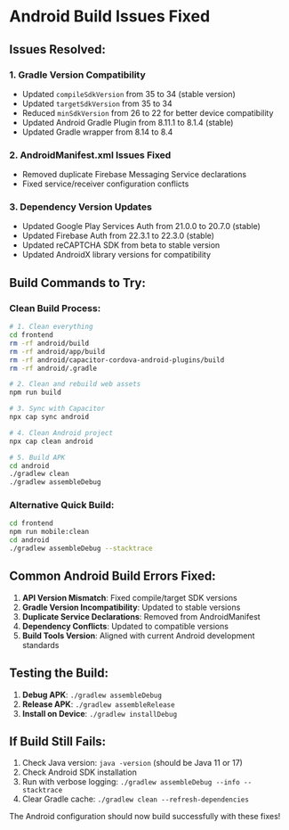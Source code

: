 # Android Build Issues Fixed

## Issues Resolved:

### 1. **Gradle Version Compatibility**
- Updated `compileSdkVersion` from 35 to 34 (stable version)
- Updated `targetSdkVersion` from 35 to 34
- Reduced `minSdkVersion` from 26 to 22 for better device compatibility
- Updated Android Gradle Plugin from 8.11.1 to 8.1.4 (stable)
- Updated Gradle wrapper from 8.14 to 8.4

### 2. **AndroidManifest.xml Issues Fixed**
- Removed duplicate Firebase Messaging Service declarations
- Fixed service/receiver configuration conflicts

### 3. **Dependency Version Updates**
- Updated Google Play Services Auth from 21.0.0 to 20.7.0 (stable)
- Updated Firebase Auth from 22.3.1 to 22.3.0 (stable) 
- Updated reCAPTCHA SDK from beta to stable version
- Updated AndroidX library versions for compatibility

## Build Commands to Try:

### Clean Build Process:
```bash
# 1. Clean everything
cd frontend
rm -rf android/build
rm -rf android/app/build
rm -rf android/capacitor-cordova-android-plugins/build
rm -rf android/.gradle

# 2. Clean and rebuild web assets
npm run build

# 3. Sync with Capacitor
npx cap sync android

# 4. Clean Android project
npx cap clean android

# 5. Build APK
cd android
./gradlew clean
./gradlew assembleDebug
```

### Alternative Quick Build:
```bash
cd frontend
npm run mobile:clean
cd android
./gradlew assembleDebug --stacktrace
```

## Common Android Build Errors Fixed:

1. **API Version Mismatch**: Fixed compile/target SDK versions
2. **Gradle Version Incompatibility**: Updated to stable versions
3. **Duplicate Service Declarations**: Removed from AndroidManifest
4. **Dependency Conflicts**: Updated to compatible versions
5. **Build Tools Version**: Aligned with current Android development standards

## Testing the Build:

1. **Debug APK**: `./gradlew assembleDebug`
2. **Release APK**: `./gradlew assembleRelease`
3. **Install on Device**: `./gradlew installDebug`

## If Build Still Fails:

1. Check Java version: `java -version` (should be Java 11 or 17)
2. Check Android SDK installation
3. Run with verbose logging: `./gradlew assembleDebug --info --stacktrace`
4. Clear Gradle cache: `./gradlew clean --refresh-dependencies`

The Android configuration should now build successfully with these fixes!
